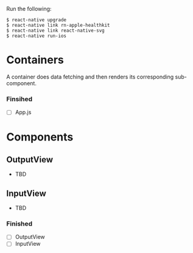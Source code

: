 Run the following:

```
$ react-native upgrade
$ react-native link rn-apple-healthkit
$ react-native link react-native-svg
$ react-native run-ios
```

# Containers

A container does data fetching and then renders its corresponding sub-component.

### Finsihed

* [ ] App.js

# Components

## OutputView

* TBD

## InputView

* TBD

### Finished

* [ ] OutputView
* [ ] InputView
